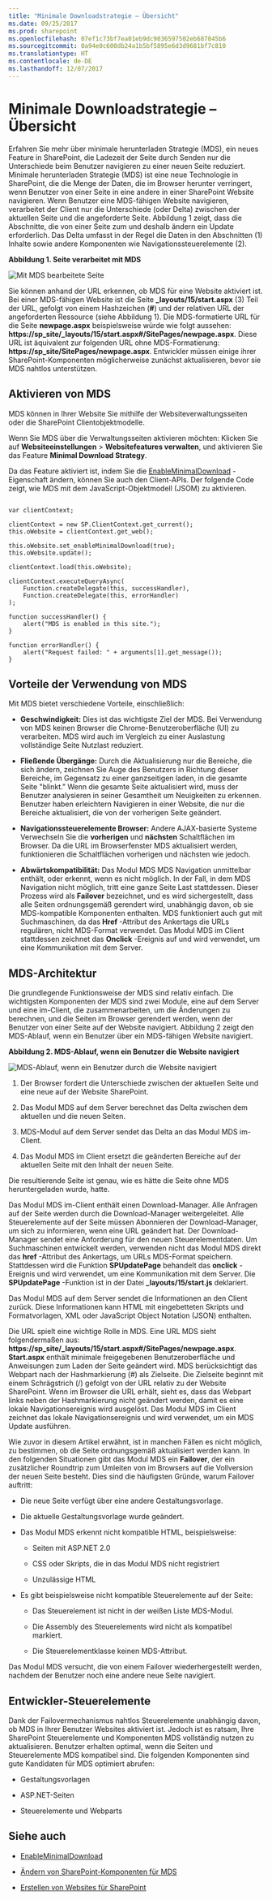 ```yaml
---
title: "Minimale Downloadstrategie – Übersicht"
ms.date: 09/25/2017
ms.prod: sharepoint
ms.openlocfilehash: 07ef1c73bf7ea01eb9dc9036597502eb687845b6
ms.sourcegitcommit: 0a94e0c600db24a1b5bf5895e6d3d9681bf7c810
ms.translationtype: HT
ms.contentlocale: de-DE
ms.lasthandoff: 12/07/2017
---
```

# <a name="minimal-download-strategy-overview"></a>Minimale Downloadstrategie – Übersicht
Erfahren Sie mehr über minimale herunterladen Strategie (MDS), ein neues Feature in SharePoint, die Ladezeit der Seite durch Senden nur die Unterschiede beim Benutzer navigieren zu einer neuen Seite reduziert. Minimale herunterladen Strategie (MDS) ist eine neue Technologie in SharePoint, die die Menge der Daten, die im Browser herunter verringert, wenn Benutzer von einer Seite in eine andere in einer SharePoint Website navigieren. Wenn Benutzer eine MDS-fähigen Website navigieren, verarbeitet der Client nur die Unterschiede (oder Delta) zwischen der aktuellen Seite und die angeforderte Seite. Abbildung 1 zeigt, dass die Abschnitte, die von einer Seite zum und deshalb ändern ein Update erforderlich. Das Delta umfasst in der Regel die Daten in den Abschnitten (1) Inhalte sowie andere Komponenten wie Navigationssteuerelemente (2).
  
    
    


**Abbildung 1. Seite verarbeitet mit MDS**

  
    
    

  
    
    
![Mit MDS bearbeitete Seite](../images/MDS_UpdateSections.png)
  
    
    
Sie können anhand der URL erkennen, ob MDS für eine Website aktiviert ist. Bei einer MDS-fähigen Website ist die Seite **_layouts/15/start.aspx** (3) Teil der URL, gefolgt von einem Hashzeichen (**#**) und der relativen URL der angeforderten Ressource (siehe Abbildung 1). Die MDS-formatierte URL für die Seite **newpage.aspx** beispielsweise würde wie folgt aussehen: **https://sp_site/_layouts/15/start.aspx#/SitePages/newpage.aspx**. Diese URL ist äquivalent zur folgenden URL ohne MDS-Formatierung: **https://sp_site/SitePages/newpage.aspx**. Entwickler müssen einige ihrer SharePoint-Komponenten möglicherweise zunächst aktualisieren, bevor sie MDS nahtlos unterstützen. 
## <a name="enable-mds"></a>Aktivieren von MDS
<a name="SP15MDSOverview_Enable"> </a>

MDS können in Ihrer Website Sie mithilfe der Websiteverwaltungsseiten oder die SharePoint Clientobjektmodelle.
  
    
    
Wenn Sie MDS über die Verwaltungsseiten aktivieren möchten: Klicken Sie auf **Websiteeinstellungen** > **Websitefeatures verwalten**, und aktivieren Sie das Feature **Minimal Download Strategy**.
  
    
    
Da das Feature aktiviert ist, indem Sie die  [EnableMinimalDownload](https://msdn.microsoft.com/library/Microsoft.SharePoint.Client.Web.EnableMinimalDownload.aspx) -Eigenschaft ändern, können Sie auch den Client-APIs. Der folgende Code zeigt, wie MDS mit dem JavaScript-Objektmodell (JSOM) zu aktivieren.
  
    
    



```

var clientContext;

clientContext = new SP.ClientContext.get_current();
this.oWebsite = clientContext.get_web();

this.oWebsite.set_enableMinimalDownload(true);
this.oWebsite.update();

clientContext.load(this.oWebsite);

clientContext.executeQueryAsync(
    Function.createDelegate(this, successHandler),
    Function.createDelegate(this, errorHandler)
);

function successHandler() {
    alert("MDS is enabled in this site.");
}

function errorHandler() {
    alert("Request failed: " + arguments[1].get_message());
}
```


## <a name="benefits-of-using-mds"></a>Vorteile der Verwendung von MDS
<a name="SP15MDSOverview_Benefits"> </a>

Mit MDS bietet verschiedene Vorteile, einschließlich:
  
    
    

- **Geschwindigkeit:** Dies ist das wichtigste Ziel der MDS. Bei Verwendung von MDS keinen Browser die Chrome-Benutzeroberfläche (UI) zu verarbeiten. MDS wird auch im Vergleich zu einer Auslastung vollständige Seite Nutzlast reduziert.
    
  
- **Fließende Übergänge:** Durch die Aktualisierung nur die Bereiche, die sich ändern, zeichnen Sie Auge des Benutzers in Richtung dieser Bereiche, im Gegensatz zu einer ganzseitigen laden, in die gesamte Seite "blinkt." Wenn die gesamte Seite aktualisiert wird, muss der Benutzer analysieren in seiner Gesamtheit um Neuigkeiten zu erkennen. Benutzer haben erleichtern Navigieren in einer Website, die nur die Bereiche aktualisiert, die von der vorherigen Seite geändert.
    
  
- **Navigationssteuerelemente Browser:** Andere AJAX-basierte Systeme Verwechseln Sie die **vorherigen** und **nächsten** Schaltflächen im Browser. Da die URL im Browserfenster MDS aktualisiert werden, funktionieren die Schaltflächen vorherigen und nächsten wie jedoch.
    
  
- **Abwärtskompatibilität:** Das Modul MDS MDS Navigation unmittelbar enthält, oder erkennt, wenn es nicht möglich. In der Fall, in dem MDS Navigation nicht möglich, tritt eine ganze Seite Last stattdessen. Dieser Prozess wird als **Failover** bezeichnet, und es wird sichergestellt, dass alle Seiten ordnungsgemäß gerendert wird, unabhängig davon, ob sie MDS-kompatible Komponenten enthalten. MDS funktioniert auch gut mit Suchmaschinen, da das **Href** -Attribut des Ankertags die URLs regulären, nicht MDS-Format verwendet. Das Modul MDS im Client stattdessen zeichnet das **Onclick** -Ereignis auf und wird verwendet, um eine Kommunikation mit dem Server.
    
  

## <a name="mds-architecture"></a>MDS-Architektur
<a name="SP15MDSOverview_Architecture"> </a>

Die grundlegende Funktionsweise der MDS sind relativ einfach. Die wichtigsten Komponenten der MDS sind zwei Module, eine auf dem Server und eine im-Client, die zusammenarbeiten, um die Änderungen zu berechnen, und die Seiten im Browser gerendert werden, wenn der Benutzer von einer Seite auf der Website navigiert. Abbildung 2 zeigt den MDS-Ablauf, wenn ein Benutzer über ein MDS-fähigen Website navigiert.
  
    
    

**Abbildung 2. MDS-Ablauf, wenn ein Benutzer die Website navigiert**

  
    
    

  
    
    
![MDS-Ablauf, wenn ein Benutzer durch die Website navigiert](../images/MDS_GeneralFlow.png)
  
    
    

  
    
    

1. Der Browser fordert die Unterschiede zwischen der aktuellen Seite und eine neue auf der Website SharePoint.
    
  
2. Das Modul MDS auf dem Server berechnet das Delta zwischen dem aktuellen und die neuen Seiten.
    
  
3. MDS-Modul auf dem Server sendet das Delta an das Modul MDS im-Client.
    
  
4. Das Modul MDS im Client ersetzt die geänderten Bereiche auf der aktuellen Seite mit den Inhalt der neuen Seite.
    
  
Die resultierende Seite ist genau, wie es hätte die Seite ohne MDS heruntergeladen wurde, hatte.
  
    
    
Das Modul MDS im-Client enthält einen Download-Manager. Alle Anfragen auf der Seite werden durch die Download-Manager weitergeleitet. Alle Steuerelemente auf der Seite müssen Abonnieren der Download-Manager, um sich zu informieren, wenn eine URL geändert hat. Der Download-Manager sendet eine Anforderung für den neuen Steuerelementdaten. Um Suchmaschinen entwickelt werden, verwenden nicht das Modul MDS direkt das **href** -Attribut des Ankertags, um URLs MDS-Format speichern. Stattdessen wird die Funktion **SPUpdatePage** behandelt das **onclick** -Ereignis und wird verwendet, um eine Kommunikation mit dem Server. Die **SPUpdatePage** -Funktion ist in der Datei **_layouts/15/start.js** deklariert.
  
    
    
Das Modul MDS auf dem Server sendet die Informationen an den Client zurück. Diese Informationen kann HTML mit eingebetteten Skripts und Formatvorlagen, XML oder JavaScript Object Notation (JSON) enthalten.
  
    
    
Die URL spielt eine wichtige Rolle in MDS. Eine URL MDS sieht folgendermaßen aus: **https://sp_site/_layouts/15/start.aspx#/SitePages/newpage.aspx**. **Start.aspx** enthält minimale freigegebenen Benutzeroberfläche und Anweisungen zum Laden der Seite geändert wird. MDS berücksichtigt das Webpart nach der Hashmarkierung (#) als Zielseite. Die Zielseite beginnt mit einem Schrägstrich (/) gefolgt von der URL relativ zu der Website SharePoint. Wenn im Browser die URL erhält, sieht es, dass das Webpart links neben der Hashmarkierung nicht geändert werden, damit es eine lokale Navigationsereignis wird ausgelöst. Das Modul MDS im Client zeichnet das lokale Navigationsereignis und wird verwendet, um ein MDS Update ausführen.
  
    
    
Wie zuvor in diesem Artikel erwähnt, ist in manchen Fällen es nicht möglich, zu bestimmen, ob die Seite ordnungsgemäß aktualisiert werden kann. In den folgenden Situationen gibt das Modul MDS ein **Failover**, der ein zusätzlicher Roundtrip zum Umleiten von im Browsers auf die Vollversion der neuen Seite besteht. Dies sind die häufigsten Gründe, warum Failover auftritt:
  
    
    

- Die neue Seite verfügt über eine andere Gestaltungsvorlage.
    
  
- Die aktuelle Gestaltungsvorlage wurde geändert.
    
  
- Das Modul MDS erkennt nicht kompatible HTML, beispielsweise:
    
  - Seiten mit ASP.NET 2.0
    
  
  - CSS oder Skripts, die in das Modul MDS nicht registriert
    
  
  - Unzulässige HTML
    
  
- Es gibt beispielsweise nicht kompatible Steuerelemente auf der Seite:
    
  - Das Steuerelement ist nicht in der weißen Liste MDS-Modul.
    
  
  - Die Assembly des Steuerelements wird nicht als kompatibel markiert.
    
  
  - Die Steuerelementklasse keinen MDS-Attribut.
    
  
Das Modul MDS versucht, die von einem Failover wiederhergestellt werden, nachdem der Benutzer noch eine andere neue Seite navigiert.
  
    
    

## <a name="developer-controls"></a>Entwickler-Steuerelemente
<a name="SP15MDSOverview_DevControls"> </a>

Dank der Failovermechanismus nahtlos Steuerelemente unabhängig davon, ob MDS in Ihrer Benutzer Websites aktiviert ist. Jedoch ist es ratsam, Ihre SharePoint Steuerelemente und Komponenten MDS vollständig nutzen zu aktualisieren. Benutzer erhalten optimal, wenn die Seiten und Steuerelemente MDS kompatibel sind. Die folgenden Komponenten sind gute Kandidaten für MDS optimiert abrufen:
  
    
    

- Gestaltungsvorlagen
    
  
- ASP.NET-Seiten
    
  
- Steuerelemente und Webparts
    
  

## <a name="see-also"></a>Siehe auch
<a name="bk_addresources"> </a>


-  [EnableMinimalDownload](https://msdn.microsoft.com/library/Microsoft.SharePoint.Client.Web.EnableMinimalDownload.aspx)
    
  
-  [Ändern von SharePoint-Komponenten für MDS](modify-sharepoint-components-for-mds.md)
    
  
-  [Erstellen von Websites für SharePoint](build-sites-for-sharepoint.md)
    
  

